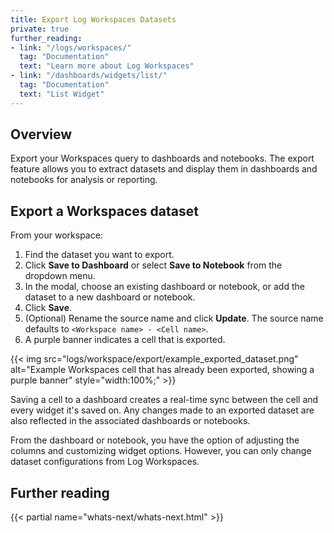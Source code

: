 ```yaml
---
title: Export Log Workspaces Datasets
private: true
further_reading:
- link: "/logs/workspaces/"
  tag: "Documentation"
  text: "Learn more about Log Workspaces"
- link: "/dashboards/widgets/list/"
  tag: "Documentation"
  text: "List Widget"
---
```


## Overview

Export your Workspaces query to dashboards and notebooks. The export feature allows you to extract datasets and display them in dashboards and notebooks for analysis or reporting. 

## Export a Workspaces dataset

From your workspace:

1. Find the dataset you want to export.  
2. Click **Save to Dashboard** or select **Save to Notebook** from the dropdown menu.  
3. In the modal, choose an existing dashboard or notebook, or add the dataset to a new dashboard or notebook.  
4. Click **Save**.  
5. (Optional) Rename the source name and click **Update**. The source name defaults to `<Workspace name> - <Cell name>`.
6. A purple banner indicates a cell that is exported.

{{< img src="logs/workspace/export/example_exported_dataset.png" alt="Example Workspaces cell that has already been exported, showing a purple banner" style="width:100%;" >}}

Saving a cell to a dashboard creates a real-time sync between the cell and every widget it's saved on. Any changes made to an exported dataset are also reflected in the associated dashboards or notebooks. 

From the dashboard or notebook, you have the option of adjusting the columns and customizing widget options. However, you can only change dataset configurations from Log Workspaces.

## Further reading

{{< partial name="whats-next/whats-next.html" >}}